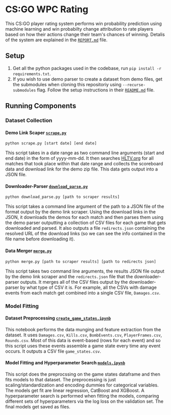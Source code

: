 # CS:GO WPC Rating

This CS:GO player rating system performs win probability prediction using machine learning and win probabilty change attribution to rate players based on how their actions change their team's chances of winning. Detalis of the system are explained in the [`REPORT.md`](REPORT.md) file.

## Setup

1. Get all the python packages used in the codebase, run `pip install -r requirements.txt`.
2. If you wish to use demo parser to create a dataset from demo files, get the submodules when cloning this repositoriy using `--recurse-submodules` flag. Follow the setup instructions in their [`README.md`](https://github.com/pnxenopoulos/csgo/blob/master/README.md) file.

## Running Components

### Dataset Collection

#### Demo Link Scaper [`scrape.py`](scrape_parse/scrape.py)

`python scrape.py [start date] [end date]`

This script takes in a date range as two command line arguments (start and end date) in the form of yyyy-mm-dd. It then searches [HLTV.org](https://www.hltv.org/) for all matches that took place within that date range and collects the scoreboard data and download link for the demo zip file. This data gets output into a JSON file.

#### Downloader-Parser [`download_parse.py`](scrape_parse/download_parse.py)

`python download_parse.py [path to scraper results]`

This script takes a command line argument of the path to a JSON file of the format output by the demo link  scraper. Using the download links in the JSON, it downloads the demos for each match and then parses them using the demo parser outputting a collection of CSV files for each game that gets downloaded and parsed. It also outputs a file `redirects.json` containing the resolved URL of the download links (so we can see the info contained in the file name before downloading it).

#### Data Merger [`merge.py`](scrape_parse/merge.py)

`python merge.py [path to scraper results] [path to redirects json]`

This script takes two command line arguments, the results JSON file output by the demo link scraper and the `redirects.json` file that the downloader-parser outputs. It merges all of the CSV files output by the downloader-parser by what type of CSV it is. For example, all the CSVs with damage events from each match get combined into a single CSV file, `Damages.csv`.

### Model Fitting

#### Dataset Preprocessing [`create_game_states.ipynb`](create_game_states.ipynb)

This notebook performs the data munging and feature extraction from the dataset. It uses `Damages.csv`, `Kills.csv`, `BombEvents.csv`, `PlayerFrames.csv`, `Rounds.csv`. Most of this data is event-based (rows for each event) and so this script uses these events assemble a game state every time any event occurs. It outputs a CSV file `game_states.csv`.

#### Model Fitting and Hyperparameter Search [`models.ipynb`](models.ipynb)

This script does the preprocssing on the game states dataframe and then fits models to that dataset. The preprocessing is just scaling/standardization and encoding dummies for categorical variables. The models get fit are linear regression, CatBoost and XGBoost. A hyperparameter search is performed when fitting the models, comparing different sets of hyperparameters via the log loss on the validation set. The final models get saved as files.
